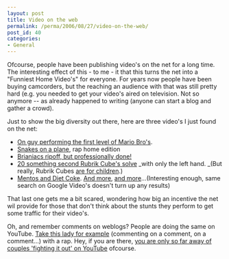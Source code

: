 ```yaml
---
layout: post
title: Video on the web
permalink: /perma/2006/08/27/video-on-the-web/
post_id: 40
categories: 
- General
---
```


Ofcourse, people have been publishing video's on the net for a long time. The
interesting effect of this - to me - it that this turns the net into a
"Funniest Home Video's" for everyone. For years now people have been buying
camcorders, but the reaching an audience with that was still pretty hard (e.g.
you needed to get your video's aired on television. Not so anymore -- as
already happened to writing (anyone can start a blog and gather a crowd).

Just to show the big diversity out there, here are three video's I just found
on the net:

* <a href="http://video.google.com/videoplay?docid=-2139555376132383479&q=mario">On guy <u>performing</u> the first level of Mario Bro's</a>.
* <a href="http://youtube.com/watch?mode=related&v=W8-FbR4CinE">Snakes on a plane</a>, rap home edition
* <a href="http://www.youtube.com/watch?v=GMwNk22u1T8">Brianiacs ripoff, but professionally done!</a>
* <a href="http://www.youtube.com/watch?v=NJz02Nh99Cs">20 something second Rubrik Cube's solve</a> _with only the left hand. _(But really, Rubrik Cubes <a href="http://www.youtube.com/watch?v=uSe1Ad2lE9c&NR">are for children</a>.)
* <a href="http://www.youtube.com/watch?v=x_iG4qDd_mk&NR">Mentos and Diet Coke</a>. <a href="http://www.youtube.com/watch?v=12f1as8wIHw&mode=related&search=">And more</a>, <a href="http://www.youtube.com/watch?v=WcxE2hlhSes&mode=related&search=">and more</a>...(Interesting enough, same search on Google Video's doesn't turn up any results)

That last one gets me a bit scared, wondering how big an incentive the net wil
provide for those that don't think about the stunts they perform to get some
traffic for their video's.

Oh, and remember comments on weblogs? People are doing the same on YouTube. <a
href="http://www.youtube.com/watch?v=CQO3K8BcyGM">Take this lady for
example</a> (commenting on a comment, on a comment...) with a rap. Hey, if you
are there, <a href="http://www.youtube.com/watch?v=rafpJ7DzqQ4&NR">you are only
so far away of couples 'fighting it out' on YouTube</a> ofcourse.
